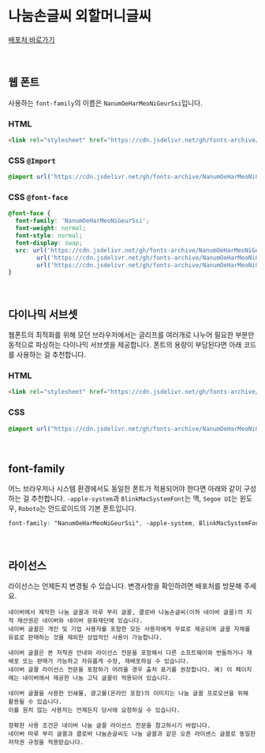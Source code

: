 # 나눔손글씨 외할머니글씨

[배포처 바로가기](https://hangeul.naver.com/fonts/search?f=clova)

&nbsp;

## 웹 폰트

사용하는 `font-family`의 이름은 `NanumOeHarMeoNiGeurSsi`입니다.

### HTML

```html
<link rel="stylesheet" href="https://cdn.jsdelivr.net/gh/fonts-archive/NanumOeHarMeoNiGeurSsi/NanumOeHarMeoNiGeurSsi.css" type="text/css"/>
```

### CSS `@Import`

```css
@import url('https://cdn.jsdelivr.net/gh/fonts-archive/NanumOeHarMeoNiGeurSsi/NanumOeHarMeoNiGeurSsi.css');
```

### CSS `@font-face`

```css
@font-face {
  font-family: 'NanumOeHarMeoNiGeurSsi';
  font-weight: normal;
  font-style: normal;
  font-display: swap;
  src: url('https://cdn.jsdelivr.net/gh/fonts-archive/NanumOeHarMeoNiGeurSsi/NanumOeHarMeoNiGeurSsi.woff2') format('woff2'),
        url('https://cdn.jsdelivr.net/gh/fonts-archive/NanumOeHarMeoNiGeurSsi/NanumOeHarMeoNiGeurSsi.woff') format('woff'),
        url('https://cdn.jsdelivr.net/gh/fonts-archive/NanumOeHarMeoNiGeurSsi/NanumOeHarMeoNiGeurSsi.ttf') format('truetype');
}
```

&nbsp;

## 다이나믹 서브셋

웹폰트의 최적화를 위해 모던 브라우저에서는 글리프를 여러개로 나누어 필요한 부분만 동적으로 파싱하는 다이나믹 서브셋을 제공합니다. 폰트의 용량이 부담된다면 아래 코드를 사용하는 걸 추천합니다.

### HTML

```html
<link rel="stylesheet" href="https://cdn.jsdelivr.net/gh/fonts-archive/NanumOeHarMeoNiGeurSsi/subsets/NanumOeHarMeoNiGeurSsi-dynamic-subset.css" type="text/css"/>
```

### CSS

```css
@import url("https://cdn.jsdelivr.net/gh/fonts-archive/NanumOeHarMeoNiGeurSsi/subsets/NanumOeHarMeoNiGeurSsi-dynamic-subset.css");
```

&nbsp;

## font-family

어느 브라우저나 시스템 환경에서도 동일한 폰트가 적용되어야 한다면 아래와 같이 구성하는 걸 추천합니다. `-apple-system`과 `BlinkMacSystemFont`는 맥, `Segoe UI`는 윈도우, `Roboto`는 안드로이드의 기본 폰트입니다.

```css
font-family: "NanumOeHarMeoNiGeurSsi", -apple-system, BlinkMacSystemFont, "Segoe UI",Roboto, Oxygen, Ubuntu, Cantarell, "Open Sans", "Helvetica Neue", sans-serif;
```

&nbsp;

## 라이선스

라이선스는 언제든지 변경될 수 있습니다. 변경사항을 확인하려면 배포처를 방문해 주세요.

```
네이버에서 제작한 나눔 글꼴과 마루 부리 글꼴, 클로바 나눔손글씨(이하 네이버 글꼴)의 지적 재산권은 네이버와 네이버 문화재단에 있습니다.
네이버 글꼴은 개인 및 기업 사용자를 포함한 모든 사용자에게 무료로 제공되며 글꼴 자체를 유료로 판매하는 것을 제외한 상업적인 사용이 가능합니다.

네이버 글꼴은 본 저작권 안내와 라이선스 전문을 포함해서 다른 소프트웨어와 번들하거나 재배포 또는 판매가 가능하고 자유롭게 수정, 재배포하실 수 있습니다.
네이버 글꼴 라이선스 전문을 포함하기 어려울 경우 출처 표기를 권장합니다. 예) 이 페이지에는 네이버에서 제공한 나눔 고딕 글꼴이 적용되어 있습니다.

네이버 글꼴을 사용한 인쇄물, 광고물(온라인 포함)의 이미지는 나눔 글꼴 프로모션을 위해 활용될 수 있습니다.
이를 원치 않는 사용자는 언제든지 당사에 요청하실 수 있습니다.

정확한 사용 조건은 네이버 나눔 글꼴 라이선스 전문을 참고하시기 바랍니다.
네이버 마루 부리 글꼴과 클로바 나눔손글씨도 나눔 글꼴과 같은 오픈 라이센스 글꼴로 동일한 저작권 규정을 적용받습니다.
```
